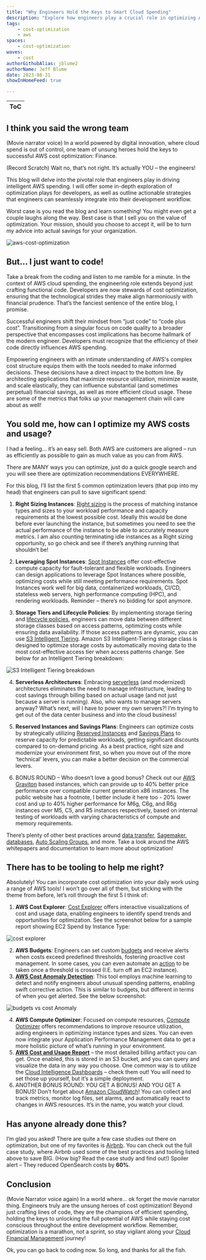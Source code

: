 ```yaml
---
title: "Why Engineers Hold the Keys to Smart Cloud Spending"
description: "Explore how engineers play a crucial role in optimizing AWS cloud spending"
tags:
    - cost-optimization
    - aws
spaces:
    - cost-optimization
waves:
    - cost
authorGithubAlias: jblume2
authorName: Jeff Blume
date: 2023-08-31
showInHomeFeed: true

---
```

| ToC |
|-----|

## I think you said the wrong team

(Movie narrator voice) In a world powered by digital innovation, where cloud spend is out of control, one team of unsung heroes hold the keys to successful AWS cost optimization: Finance.

(Record Scratch) Wait no, that’s not right. It’s actually YOU – the engineers!

This blog will delve into the pivotal role that engineers play in driving intelligent AWS spending. I will offer some in-depth exploration of optimization plays for developers, as well as outline actionable strategies that engineers can seamlessly integrate into their development workflow.

Worst case is you read the blog and learn something! You might even get a couple laughs along the way. Best case is that I sell you on the value of optimization. Your mission, should you choose to accept it, will be to turn my advice into actual savings for your organization.

![aws-cost-optimization](images/aws-cost-optimization.jpg)

## But… I just want to code!

Take a break from the coding and listen to me ramble for a minute. In the context of AWS cloud spending, the engineering role extends beyond just crafting functional code. Developers are now stewards of cost optimization, ensuring that the technological strides they make align harmoniously with financial prudence. That’s the fanciest sentence of the entire blog, I promise.

Successful engineers shift their mindset from “just code” to “code plus cost”. Transitioning from a singular focus on code quality to a broader perspective that encompasses cost implications has become hallmark of the modern engineer. Developers must recognize that the efficiency of their code directly influences AWS spending.

Empowering engineers with an intimate understanding of AWS's complex cost structure equips them with the tools needed to make informed decisions. These decisions have a direct impact to the bottom line. By architecting applications that maximize resource utilization, minimize waste, and scale elastically, they can influence substantial (and sometimes perpetual) financial savings, as well as more efficient cloud usage. These are some of the metrics that folks up your management chain will care about as well!

## You sold me, how can I optimize my AWS costs and usage?

I had a feeling… it’s an easy sell. Both AWS are customers are aligned – run as efficiently as possible to gain as much value as you can from AWS. 

There are MANY ways you can optimize, just do a quick google search and you will see there are optimization recommendations EVERYWHERE.

For this blog, I’ll list the first 5 common optimization levers (that pop into my head) that engineers can pull to save significant spend:

1.	**Right Sizing Instances**: [Right sizing](https://aws.amazon.com/aws-cost-management/aws-cost-optimization/right-sizing/) is the process of matching instance types and sizes to your workload performance and capacity requirements at the lowest possible cost. Ideally this would be done before ever launching the instance, but sometimes you need to see the actual performance of the instance to be able to accurately measure metrics. I am also counting terminating idle instances as a Right sizing opportunity, so go check and see if there’s anything running that shouldn’t be!

2.	**Leveraging Spot Instances**: [Spot Instances](https://aws.amazon.com/ec2/spot/) offer cost-effective compute capacity for fault-tolerant and flexible workloads. Engineers can design applications to leverage Spot Instances where possible, optimizing costs while still meeting performance requirements. Spot Instances work well for big data, containerized workloads, CI/CD, stateless web servers, high performance computing (HPC), and rendering workloads. Reminder – there’s no bidding for spot anymore.

3.	**Storage Tiers and Lifecycle Policies**: By implementing storage tiering and [lifecycle policies](https://docs.aws.amazon.com/AmazonS3/latest/userguide/object-lifecycle-mgmt.html), engineers can move data between different storage classes based on access patterns, optimizing costs while ensuring data availability. If those access patterns are dynamic, you can use [S3 Intelligent Tiering](https://aws.amazon.com/s3/storage-classes/intelligent-tiering/). Amazon S3 Intelligent-Tiering storage class is designed to optimize storage costs by automatically moving data to the most cost-effective access tier when access patterns change. See below for an Intelligent Tiering breakdown:

![S3 Intelligent Tiering breakdown](images/s3-intelligent-tiering.png)

4.	**Serverless Architectures**: Embracing [serverless](https://aws.amazon.com/serverless/) (and modernized) architectures eliminates the need to manage infrastructure, leading to cost savings through billing based on actual usage (and not just because a server is running). Also, who wants to manage servers anyway? What’s next, will I have to power my own servers?! I’m trying to get out of the data center business and into the cloud business!

5.	**Reserved Instances and Savings Plans**: Engineers can optimize costs by strategically utilizing [Reserved Instances](https://aws.amazon.com/aws-cost-management/aws-cost-optimization/reserved-instances/) and [Savings Plans](https://aws.amazon.com/savingsplans/) to reserve capacity for predictable workloads, getting significant discounts compared to on-demand pricing. As a best practice, right size and modernize your environment first, so when you move out of the more ‘technical’ levers, you can make a better decision on the commercial levers.

6.	BONUS ROUND – Who doesn’t love a good bonus? Check out our [AWS Graviton](https://aws.amazon.com/ec2/graviton/) based instances, which can provide up to 40% better price performance over compatible current generation x86 instances. The public website has a footnote, I better include it here too - 20% lower cost and up to 40% higher performance for M6g, C6g, and R6g instances over M5, C5, and R5 instances respectively, based on internal testing of workloads with varying characteristics of compute and memory requirements.

There’s plenty of other best practices around [data transfer](https://docs.aws.amazon.com/wellarchitected/latest/cost-optimization-pillar/plan-for-data-transfer.html), [Sagemaker](https://docs.aws.amazon.com/sagemaker/latest/dg/inference-cost-optimization.html), [databases](https://docs.aws.amazon.com/prescriptive-guidance/latest/strategy-database-migration/optimization-phase.html), [Auto Scaling Groups](https://docs.aws.amazon.com/autoscaling/ec2/userguide/auto-scaling-groups.html), and more. Take a look around the AWS whitepapers and documentation to learn more about optimization!

## There has to be tooling to help me right?

Absolutely! You can incorporate cost optimization into your daily work using a range of AWS tools! I won’t go over all of them, but sticking with the theme from before, let’s roll through the first 5 I think of:

1.	**AWS Cost Explorer**: [Cost Explorer](https://aws.amazon.com/aws-cost-management/aws-cost-explorer/) offers interactive visualizations of cost and usage data, enabling engineers to identify spend trends and opportunities for optimization. See the screenshot below for a sample report showing EC2 Spend by Instance Type:

![cost explorer](images/cost-explorer.png)

2.	**AWS Budgets**: Engineers can set custom [budgets](https://aws.amazon.com/aws-cost-management/aws-budgets/) and receive alerts when costs exceed predefined thresholds, fostering proactive cost management. In some cases, you can even automate an [action](https://docs.aws.amazon.com/cost-management/latest/userguide/budgets-controls.html) to be taken once a threshold is crossed (I.E. turn off an EC2 instance).
3.	**[AWS Cost Anomaly Detection](https://aws.amazon.com/aws-cost-management/aws-cost-anomaly-detection/)**: This tool employs machine learning to detect and notify engineers about unusual spending patterns, enabling swift corrective action. This is similar to budgets, but different in terms of when you get alerted. See the below screenshot:

![budgets vs cost Anomaly](images/budgets.png)

4.	**AWS Compute Optimizer**: Focused on compute resources, [Compute Optimizer](https://aws.amazon.com/compute-optimizer/) offers recommendations to improve resource utilization, aiding engineers in optimizing instance types and sizes. You can even now integrate your Application Performance Management data to get a more holistic picture of what’s running in your environment.
5.	**[AWS Cost and Usage Report](https://docs.aws.amazon.com/cur/latest/userguide/what-is-cur.html)** – the most detailed billing artifact you can get. Once enabled, this is stored in an S3 bucket, and you can query and visualize the data in any way you choose. One common way is to utilize the [Cloud Intelligence Dashboards](https://wellarchitectedlabs.com/cost/200_labs/200_cloud_intelligence/) – check them out! You will need to set those up yourself, but it’s a simple deployment.
6. ANOTHER BONUS ROUND: YOU GET A BONUS! AND YOU GET A BONUS! Don’t forget about [Amazon CloudWatch](https://aws.amazon.com/cloudwatch/)! You can collect and track metrics, monitor log files, set alarms, and automatically react to changes in AWS resources. It’s in the name, you watch your cloud.

## Has anyone already done this?

I’m glad you asked! There are quite a few case studies out there on optimization, but one of my favorites is [Airbnb](https://aws.amazon.com/solutions/case-studies/airbnb-optimizes-usage-and-costs-case-study/). You can check out the full case study, where Airbnb used some of the best practices and tooling listed above to save BIG. (How big? Read the case study and find out!) Spoiler alert – They reduced OpenSearch costs by **60%**.

## Conclusion

(Movie Narrator voice again) In a world where… ok forget the movie narrator thing. Engineers truly are the unsung heroes of cost optimization! Beyond just crafting lines of code, they are the champions of efficient spending, holding the keys to unlocking the full potential of AWS while staying cost conscious throughout the entire development workflow. Remember, optimization is a marathon, not a sprint, so stay vigilant along your [Cloud Financial Management](https://aws.amazon.com/aws-cost-management/) journey!

Ok, you can go back to coding now. So long, and thanks for all the fish.
